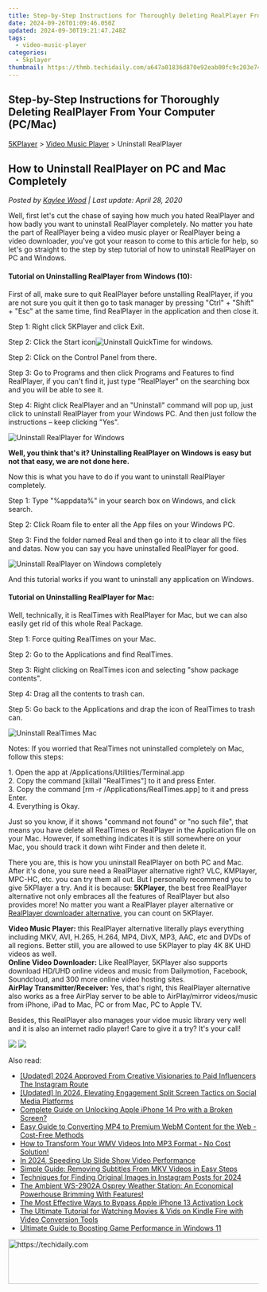 ```yaml
---
title: Step-by-Step Instructions for Thoroughly Deleting RealPlayer From Your Computer (PC/Mac)
date: 2024-09-26T01:09:46.050Z
updated: 2024-09-30T19:21:47.248Z
tags:
  - video-music-player
categories:
  - 5kplayer
thumbnail: https://thmb.techidaily.com/a647a01836d870e92eab00fc9c203e743d8484c30baa597eff3dacfd40b2b888.jpg
---
```


## Step-by-Step Instructions for Thoroughly Deleting RealPlayer From Your Computer (PC/Mac)

[5KPlayer](https://tools.techidaily.com/5kplayer/products/) \> [Video Music Player](https://tools.techidaily.com/5kplayer/video-music-player/) \> Uninstall RealPlayer 

## How to Uninstall RealPlayer on PC and Mac Completely

 _Posted by [Kaylee Wood](https://www.quora.com/profile/Amanda-Hu-21) | Last update: April 28, 2020_

Well, first let's cut the chase of saying how much you hated RealPlayer and how badly you want to uninstall RealPlayer completely. No matter you hate the part of RealPlayer being a video music player or RealPlayer being a video downloader, you've got your reason to come to this article for help, so let's go straight to the step by step tutorial of how to uninstall RealPlayer on PC and Windows. 

#### **Tutorial on Uninstalling RealPlayer from Windows (10):**

First of all, make sure to quit RealPlayer before unstalling RealPlayer, if you are not sure you quit it then go to task manager by pressing "Ctrl" + "Shift" + "Esc" at the same time, find RealPlayer in the application and then close it.

Step 1: Right click 5KPlayer and click Exit.

Step 2: Click the Start icon![Uninstall QuickTime for windows](https://www.5kplayer.com/video-music-player/img/unintall-quicktime-for-windows2.jpg).

Step 2: Click on the Control Panel from there. 

Step 3: Go to Programs and then click Programs and Features to find RealPlayer, if you can't find it, just type "RealPlayer" on the searching box and you will be able to see it. 

Step 4: Right click RealPlayer and an "Uninstall" command will pop up, just click to uninstall RealPlayer from your Windows PC. And then just follow the instructions – keep clicking "Yes". 

![Uninstall RealPlayer for Windows](https://www.5kplayer.com/video-music-player/img/uninstall-realplayer-1.jpg) 

**Well, you think that's it? Uninstalling RealPlayer on Windows is easy but not that easy, we are not done here.** 

Now this is what you have to do if you want to uninstall RealPlayer completely. 

Step 1: Type "%appdata%" in your search box on Windows, and click search. 

Step 2: Click Roam file to enter all the App files on your Windows PC. 

Step 3: Find the folder named Real and then go into it to clear all the files and datas. Now you can say you have uninstalled RealPlayer for good. 

![Uninstall RealPlayer on Windows completely](https://www.5kplayer.com/video-music-player/img/uninstall-realplayer-2.jpg) 

And this tutorial works if you want to uninstall any application on Windows.

#### **Tutorial on Uninstalling RealPlayer for Mac:**

Well, technically, it is RealTimes with RealPlayer for Mac, but we can also easily get rid of this whole Real Package.

Step 1: Force quiting RealTimes on your Mac.

Step 2: Go to the Applications and find RealTimes.

Step 3: Right clicking on RealTimes icon and selecting "show package contents". 

Step 4: Drag all the contents to trash can. 

Step 5: Go back to the Applications and drap the icon of RealTimes to trash can.

![Uninstall RealTimes Mac](https://www.5kplayer.com/video-music-player/img/uninstall-realplayer-3.jpg) 

Notes: If you worried that RealTimes not uninstalled completely on Mac, follow this steps:

1\. Open the app at /Applications/Utilities/Terminal.app  
2\. Copy the command \[killall "RealTimes"\] to it and press Enter.  
3\. Copy the command \[rm -r /Applications/RealTimes.app\] to it and press Enter.  
4\. Everything is Okay. 

Just so you know, if it shows "command not found" or "no such file", that means you have delete all RealTimes or RealPlayer in the Application file on your Mac. However, if something indicates it is still somewhere on your Mac, you should track it down wiht Finder and then delete it. 

There you are, this is how you uninstall RealPlayer on both PC and Mac. After it's done, you sure need a RealPlayer alternative right? VLC, KMPlayer, MPC-HC, etc. you can try them all out. But I personally recommend you to give 5KPlayer a try. And it is because: **5KPlayer**, the best free RealPlayer alternative not only embraces all the features of RealPlayer but also provides more! No matter you want a RealPlayer player alternative or [RealPlayer downloader alternative](https://tools.techidaily.com/5kplayer/youtube-download/), you can count on 5KPlayer. 

**Video Music Player:** this RealPlayer alternative literally plays everything including MKV, AVI, H.265, H.264, MP4, DivX, MP3, AAC, etc and DVDs of all regions. Better still, you are allowed to use 5KPlayer to play 4K 8K UHD videos as well.   
 **Online Video Downloader:** Like RealPlayer, 5KPlayer also supports download HD/UHD online videos and music from Dailymotion, Facebook, Soundcloud, and 300 more online video hosting sites.  
**AirPlay Transmitter/Receiver:**  Yes, that's right, this RealPlayer alternative also works as a free AirPlay server to be able to AirPlay/mirror videos/music from iPhone, iPad to Mac, PC or from Mac, PC to Apple TV. 

Besides, this RealPlayer also manages your vidoe music library very well and it is also an internet radio player! Care to give it a try? It's your call!

[![](https://www.5kplayer.com/video-music-player/../button/freedownwhitewin.png)](https://tools.techidaily.com/5kplayer/products/) [![](https://www.5kplayer.com/video-music-player/../button/freedownbackmac.png)](https://tools.techidaily.com/5kplayer/products/)

<ins class="adsbygoogle"
     style="display:block"
     data-ad-format="autorelaxed"
     data-ad-client="ca-pub-7571918770474297"
     data-ad-slot="1223367746"></ins>

<ins class="adsbygoogle"
     style="display:block"
     data-ad-client="ca-pub-7571918770474297"
     data-ad-slot="8358498916"
     data-ad-format="auto"
     data-full-width-responsive="true"></ins>

<span class="atpl-alsoreadstyle">Also read:</span>
<div><ul>
<li><a href="https://instagram-video-files.techidaily.com/updated-2024-approved-from-creative-visionaries-to-paid-influencers-the-instagram-route/"><u>[Updated] 2024 Approved From Creative Visionaries to Paid Influencers The Instagram Route</u></a></li>
<li><a href="https://facebook-video-recording.techidaily.com/updated-in-2024-elevating-engagement-split-screen-tactics-on-social-media-platforms/"><u>[Updated] In 2024, Elevating Engagement Split Screen Tactics on Social Media Platforms</u></a></li>
<li><a href="https://ios-unlock.techidaily.com/complete-guide-on-unlocking-apple-iphone-14-pro-with-a-broken-screen-by-drfone-ios/"><u>Complete Guide on Unlocking Apple iPhone 14 Pro with a Broken Screen?</u></a></li>
<li><a href="https://media-tips.techidaily.com/easy-guide-to-converting-mp4-to-premium-webm-content-for-the-web-cost-free-methods/"><u>Easy Guide to Converting MP4 to Premium WebM Content for the Web - Cost-Free Methods</u></a></li>
<li><a href="https://media-tips.techidaily.com/how-to-transform-your-wmv-videos-into-mp3-format-no-cost-solution/"><u>How to Transform Your WMV Videos Into MP3 Format - No Cost Solution!</u></a></li>
<li><a href="https://extra-approaches.techidaily.com/in-2024-speeding-up-slide-show-video-performance/"><u>In 2024, Speeding Up Slide Show Video Performance</u></a></li>
<li><a href="https://media-tips.techidaily.com/simple-guide-removing-subtitles-from-mkv-videos-in-easy-steps/"><u>Simple Guide: Removing Subtitles From MKV Videos in Easy Steps</u></a></li>
<li><a href="https://instagram-video-recordings.techidaily.com/techniques-for-finding-original-images-in-instagram-posts-for-2024/"><u>Techniques for Finding Original Images in Instagram Posts for 2024</u></a></li>
<li><a href="https://buynow-marvelous.techidaily.com/the-ambient-ws-2902a-osprey-weather-station-an-economical-powerhouse-brimming-with-features/"><u>The Ambient WS-2902A Osprey Weather Station: An Economical Powerhouse Brimming With Features!</u></a></li>
<li><a href="https://activate-lock.techidaily.com/the-most-effective-ways-to-bypass-apple-iphone-13-activation-lock-by-drfone-ios/"><u>The Most Effective Ways to Bypass Apple iPhone 13 Activation Lock</u></a></li>
<li><a href="https://media-tips.techidaily.com/the-ultimate-tutorial-for-watching-movies-and-vids-on-kindle-fire-with-video-conversion-tools/"><u>The Ultimate Tutorial for Watching Movies & Vids on Kindle Fire with Video Conversion Tools</u></a></li>
<li><a href="https://common-error.techidaily.com/ultimate-guide-to-boosting-game-performance-in-windows-11/"><u>Ultimate Guide to Boosting Game Performance in Windows 11</u></a></li>
</ul></div>

<!-- affiliate ads begin -->
<a href="https://appsumo.8odi.net/c/5597632/2037318/7443" target="_top" id="2037318">
  <img src="//a.impactradius-go.com/display-ad/7443-2037318" border="0" alt="https://techidaily.com" width="728" height="90"/>
</a>
<img height="0" width="0" src="https://appsumo.8odi.net/i/5597632/2037318/7443" style="position:absolute;visibility:hidden;" border="0" />
<!-- affiliate ads end -->


